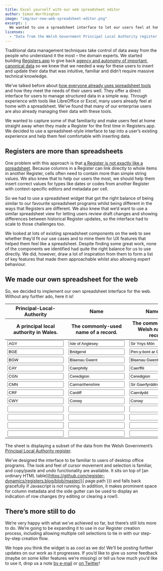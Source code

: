 ```yaml
---
title: Excel yourself with our web spreadsheet editor
author: Simon Worthington
image: "img/our-new-web-spreadsheet-editor.png"
excerpt: |
  We wanted to use a spreadsheet interface to let our users feel at home editing Registers. But we needed an editor that was similar to desktop office apps but didn't confuse users in areas that Registers and spreadsheets differ. So, we built our own spreadsheet widget and we're now using it everywhere in Registers.app.
licenses:
  - "Data from the Welsh Government Principal Local Authority register used under the [Open Government License v3](https://www.nationalarchives.gov.uk/doc/open-government-licence/version/3/)."
---
```

Traditional data management techniques take control of data away from the people who understand it the most – the domain experts. We started building [Registers.app](https://registers.app) to give back [agency and autonomy of important, canonical data](https://www.register-dynamics.co.uk/blog/usable-data-management-for-everyone) so we knew that we needed a way for these users to insert and update their data that was intuitive, familiar and didn’t require massive technical knowledge.

We’ve talked before about [how everyone already uses spreadsheet tools](https://dataingovernment.blog.gov.uk/2019/06/10/improving-how-we-manage-spreadsheet-data/) and how they meet the needs of their users well. They offer a direct interface for users to manage structured data in a simple way. Through experience with tools like LibreOffice or Excel, many users already feel at home with a spreadsheet. We’ve found that many of our enterprise users are also already managing their data with these tools.

We wanted to capture some of that familiarity and make users feel at home straight away when they made a Register for the first time in Registers.app. We decided to use a spreadsheet-style interface to tap into a user’s existing experience and help them feel comfortable with inserting data.

## Registers are more than spreadsheets

One problem with this approach is that [a Register is not exactly like a spreadsheet](https://registers.blog/what-is-a-register). Because columns in a Register can link directly to whole items in another Register, cells often need to contain more than simple string values. We also knew that to help our users the most, we should help them insert correct values for types like dates or codes from another Register with context-specific editors and metadata per cell.

So we had to use a spreadsheet widget that got the right balance of being similar to our favourite spreadsheet programs whilst being different in the ways that Registers are different. We also knew that we’d want to use a similar spreadsheet view for letting users review draft changes and showing differences between historical Register updates, so the interface had to scale to those challenges too.

We looked at lots of existing spreadsheet components on the web to see whether they’d fit our use cases and to mine them for UX features that helped them feel like a spreadsheet. Despite finding some great work, none of the components we identified had quite the right balance for us to use directly. We did, however, draw a lot of inspiration from them to form a list of key features that made them approachable whilst also allowing expert behaviour.

## We made our own spreadsheet for the web

So, we decided to implement our own spreadsheet interface for the web. Without any further ado, here it is!

<script type="text/javascript" src="{{ site.baseurl }}js/spreadsheet.js"></script>
<link rel="stylesheet" href="{{ site.baseurl }}css/spreadsheet.css" />
<table class="register editing data">
  <thead>
    <tr>
      <th>Principal-Local-Authority</th>
      <th>Name</th>
      <th>Name-Cy</th>
      <th>Official-Name</th>
      <th>Official-Name-Cy</th>
      <th>Start-Date</th>
      <th>End-Date</th></tr>
    <tr>
      <th>A principal local authority in Wales.</th>
      <th>The commonly-used name of a record.</th>
      <th>The commonly-used Welsh name of a record.</th>
      <th>The official or technical name of a record.</th>
      <th>The official or technical Welsh name of a record.</th>
      <th>The date a record first became relevant to a register.</th>
      <th>The date a record stopped being applicable.</th>
    </tr>
  </thead>
  <tbody>
    <tr>
      <td><input type="text" name="welsh-government/principal-local-authority/WnnE4SXksjo-jskf-2gzFm61IhAUlFXPHrpr6brjs60=/old/AGY/NDgwMQ==/data/principal-local-authority" value="AGY"></td>
      <td><input type="text" name="welsh-government/principal-local-authority/WnnE4SXksjo-jskf-2gzFm61IhAUlFXPHrpr6brjs60=/old/AGY/NDgwMQ==/data/name" value="Isle of Anglesey"></td>
      <td><input type="text" name="welsh-government/principal-local-authority/WnnE4SXksjo-jskf-2gzFm61IhAUlFXPHrpr6brjs60=/old/AGY/NDgwMQ==/data/name-cy" value="Sir Ynys Môn"></td>
      <td><input type="text" name="welsh-government/principal-local-authority/WnnE4SXksjo-jskf-2gzFm61IhAUlFXPHrpr6brjs60=/old/AGY/NDgwMQ==/data/official-name" value="Isle of Anglesey County Council"></td>
      <td><input type="text" name="welsh-government/principal-local-authority/WnnE4SXksjo-jskf-2gzFm61IhAUlFXPHrpr6brjs60=/old/AGY/NDgwMQ==/data/official-name-cy" value="Cyngor Sir Ynys Môn"></td>
      <td><input type="text" name="welsh-government/principal-local-authority/WnnE4SXksjo-jskf-2gzFm61IhAUlFXPHrpr6brjs60=/old/AGY/NDgwMQ==/data/start-date" value="1996-04-01"></td>
      <td><input type="text" name="welsh-government/principal-local-authority/WnnE4SXksjo-jskf-2gzFm61IhAUlFXPHrpr6brjs60=/old/AGY/NDgwMQ==/data/end-date" value=""></td>
    </tr>
    <tr>
      <td><input type="text" name="welsh-government/principal-local-authority/WnnE4SXksjo-jskf-2gzFm61IhAUlFXPHrpr6brjs60=/old/BGE/NDgxNA==/data/principal-local-authority" value="BGE"></td>
      <td><input type="text" name="welsh-government/principal-local-authority/WnnE4SXksjo-jskf-2gzFm61IhAUlFXPHrpr6brjs60=/old/BGE/NDgxNA==/data/name" value="Bridgend"></td>
      <td><input type="text" name="welsh-government/principal-local-authority/WnnE4SXksjo-jskf-2gzFm61IhAUlFXPHrpr6brjs60=/old/BGE/NDgxNA==/data/name-cy" value="Pen-y-bont ar Ogwr"></td>
      <td><input type="text" name="welsh-government/principal-local-authority/WnnE4SXksjo-jskf-2gzFm61IhAUlFXPHrpr6brjs60=/old/BGE/NDgxNA==/data/official-name" value="Bridgend County Borough Council"></td>
      <td><input type="text" name="welsh-government/principal-local-authority/WnnE4SXksjo-jskf-2gzFm61IhAUlFXPHrpr6brjs60=/old/BGE/NDgxNA==/data/official-name-cy" value="Cyngor Bwrdeistref Sirol Pen-y-bont ar Ogwr"></td>
      <td><input type="text" name="welsh-government/principal-local-authority/WnnE4SXksjo-jskf-2gzFm61IhAUlFXPHrpr6brjs60=/old/BGE/NDgxNA==/data/start-date" value="1996-04-01"></td>
      <td><input type="text" name="welsh-government/principal-local-authority/WnnE4SXksjo-jskf-2gzFm61IhAUlFXPHrpr6brjs60=/old/BGE/NDgxNA==/data/end-date" value=""></td>
    </tr>
    <tr>
      <td><input type="text" name="welsh-government/principal-local-authority/WnnE4SXksjo-jskf-2gzFm61IhAUlFXPHrpr6brjs60=/old/BGW/NDgxMw==/data/principal-local-authority" value="BGW"></td>
      <td><input type="text" name="welsh-government/principal-local-authority/WnnE4SXksjo-jskf-2gzFm61IhAUlFXPHrpr6brjs60=/old/BGW/NDgxMw==/data/name" value="Blaenau Gwent"></td>
      <td><input type="text" name="welsh-government/principal-local-authority/WnnE4SXksjo-jskf-2gzFm61IhAUlFXPHrpr6brjs60=/old/BGW/NDgxMw==/data/name-cy" value="Blaenau Gwent"></td>
      <td><input type="text" name="welsh-government/principal-local-authority/WnnE4SXksjo-jskf-2gzFm61IhAUlFXPHrpr6brjs60=/old/BGW/NDgxMw==/data/official-name" value="Blaenau Gwent County Borough Council"></td>
      <td><input type="text" name="welsh-government/principal-local-authority/WnnE4SXksjo-jskf-2gzFm61IhAUlFXPHrpr6brjs60=/old/BGW/NDgxMw==/data/official-name-cy" value="Cyngor Bwrdeistref Sirol Blaenau Gwent"></td>
      <td><input type="text" name="welsh-government/principal-local-authority/WnnE4SXksjo-jskf-2gzFm61IhAUlFXPHrpr6brjs60=/old/BGW/NDgxMw==/data/start-date" value="1996-04-01"></td>
      <td><input type="text" name="welsh-government/principal-local-authority/WnnE4SXksjo-jskf-2gzFm61IhAUlFXPHrpr6brjs60=/old/BGW/NDgxMw==/data/end-date" value=""></td>
    </tr>
    <tr>
      <td><input type="text" name="welsh-government/principal-local-authority/WnnE4SXksjo-jskf-2gzFm61IhAUlFXPHrpr6brjs60=/old/CAY/NDgxNg==/data/principal-local-authority" value="CAY"></td>
      <td><input type="text" name="welsh-government/principal-local-authority/WnnE4SXksjo-jskf-2gzFm61IhAUlFXPHrpr6brjs60=/old/CAY/NDgxNg==/data/name" value="Caerphilly"></td>
      <td><input type="text" name="welsh-government/principal-local-authority/WnnE4SXksjo-jskf-2gzFm61IhAUlFXPHrpr6brjs60=/old/CAY/NDgxNg==/data/name-cy" value="Caerffili"></td>
      <td><input type="text" name="welsh-government/principal-local-authority/WnnE4SXksjo-jskf-2gzFm61IhAUlFXPHrpr6brjs60=/old/CAY/NDgxNg==/data/official-name" value="Caerphilly County Borough Council"></td>
      <td><input type="text" name="welsh-government/principal-local-authority/WnnE4SXksjo-jskf-2gzFm61IhAUlFXPHrpr6brjs60=/old/CAY/NDgxNg==/data/official-name-cy" value="Cyngor Bwrdeistref Sirol Caerffili"></td>
      <td><input type="text" name="welsh-government/principal-local-authority/WnnE4SXksjo-jskf-2gzFm61IhAUlFXPHrpr6brjs60=/old/CAY/NDgxNg==/data/start-date" value="1996-04-01"></td>
      <td><input type="text" name="welsh-government/principal-local-authority/WnnE4SXksjo-jskf-2gzFm61IhAUlFXPHrpr6brjs60=/old/CAY/NDgxNg==/data/end-date" value=""></td>
    </tr>
    <tr>
      <td><input type="text" name="welsh-government/principal-local-authority/WnnE4SXksjo-jskf-2gzFm61IhAUlFXPHrpr6brjs60=/old/CGN/NDgwNg==/data/principal-local-authority" value="CGN"></td>
      <td><input type="text" name="welsh-government/principal-local-authority/WnnE4SXksjo-jskf-2gzFm61IhAUlFXPHrpr6brjs60=/old/CGN/NDgwNg==/data/name" value="Ceredigion"></td>
      <td><input type="text" name="welsh-government/principal-local-authority/WnnE4SXksjo-jskf-2gzFm61IhAUlFXPHrpr6brjs60=/old/CGN/NDgwNg==/data/name-cy" value="Ceredigion"></td>
      <td><input type="text" name="welsh-government/principal-local-authority/WnnE4SXksjo-jskf-2gzFm61IhAUlFXPHrpr6brjs60=/old/CGN/NDgwNg==/data/official-name" value="Ceredigion County Council"></td>
      <td><input type="text" name="welsh-government/principal-local-authority/WnnE4SXksjo-jskf-2gzFm61IhAUlFXPHrpr6brjs60=/old/CGN/NDgwNg==/data/official-name-cy" value="Cyngor Sir Ceredigion"></td>
      <td><input type="text" name="welsh-government/principal-local-authority/WnnE4SXksjo-jskf-2gzFm61IhAUlFXPHrpr6brjs60=/old/CGN/NDgwNg==/data/start-date" value="1996-04-01"></td>
      <td><input type="text" name="welsh-government/principal-local-authority/WnnE4SXksjo-jskf-2gzFm61IhAUlFXPHrpr6brjs60=/old/CGN/NDgwNg==/data/end-date" value=""></td>
    </tr>
    <tr>
      <td><input type="text" name="welsh-government/principal-local-authority/WnnE4SXksjo-jskf-2gzFm61IhAUlFXPHrpr6brjs60=/old/CMN/NDgxMQ==/data/principal-local-authority" value="CMN"></td>
      <td><input type="text" name="welsh-government/principal-local-authority/WnnE4SXksjo-jskf-2gzFm61IhAUlFXPHrpr6brjs60=/old/CMN/NDgxMQ==/data/name" value="Carmarthenshire"></td>
      <td><input type="text" name="welsh-government/principal-local-authority/WnnE4SXksjo-jskf-2gzFm61IhAUlFXPHrpr6brjs60=/old/CMN/NDgxMQ==/data/name-cy" value="Sir Gaerfyrddin"></td>
      <td><input type="text" name="welsh-government/principal-local-authority/WnnE4SXksjo-jskf-2gzFm61IhAUlFXPHrpr6brjs60=/old/CMN/NDgxMQ==/data/official-name" value="Carmarthenshire County Council"></td>
      <td><input type="text" name="welsh-government/principal-local-authority/WnnE4SXksjo-jskf-2gzFm61IhAUlFXPHrpr6brjs60=/old/CMN/NDgxMQ==/data/official-name-cy" value="Cyngor Sir Gâr"></td>
      <td><input type="text" name="welsh-government/principal-local-authority/WnnE4SXksjo-jskf-2gzFm61IhAUlFXPHrpr6brjs60=/old/CMN/NDgxMQ==/data/start-date" value="1996-04-01"></td>
      <td><input type="text" name="welsh-government/principal-local-authority/WnnE4SXksjo-jskf-2gzFm61IhAUlFXPHrpr6brjs60=/old/CMN/NDgxMQ==/data/end-date" value=""></td>
    </tr>
    <tr>
      <td><input type="text" name="welsh-government/principal-local-authority/WnnE4SXksjo-jskf-2gzFm61IhAUlFXPHrpr6brjs60=/old/CRF/NDgwNQ==/data/principal-local-authority" value="CRF"></td>
      <td><input type="text" name="welsh-government/principal-local-authority/WnnE4SXksjo-jskf-2gzFm61IhAUlFXPHrpr6brjs60=/old/CRF/NDgwNQ==/data/name" value="Cardiff"></td>
      <td><input type="text" name="welsh-government/principal-local-authority/WnnE4SXksjo-jskf-2gzFm61IhAUlFXPHrpr6brjs60=/old/CRF/NDgwNQ==/data/name-cy" value="Caerdydd"></td>
      <td><input type="text" name="welsh-government/principal-local-authority/WnnE4SXksjo-jskf-2gzFm61IhAUlFXPHrpr6brjs60=/old/CRF/NDgwNQ==/data/official-name" value="City of Cardiff Council"></td>
      <td><input type="text" name="welsh-government/principal-local-authority/WnnE4SXksjo-jskf-2gzFm61IhAUlFXPHrpr6brjs60=/old/CRF/NDgwNQ==/data/official-name-cy" value="Cyngor Dinas Caerdydd"></td>
      <td><input type="text" name="welsh-government/principal-local-authority/WnnE4SXksjo-jskf-2gzFm61IhAUlFXPHrpr6brjs60=/old/CRF/NDgwNQ==/data/start-date" value="1996-04-01"></td>
      <td><input type="text" name="welsh-government/principal-local-authority/WnnE4SXksjo-jskf-2gzFm61IhAUlFXPHrpr6brjs60=/old/CRF/NDgwNQ==/data/end-date" value=""></td>
    </tr>
    <tr>
      <td><input type="text" name="welsh-government/principal-local-authority/WnnE4SXksjo-jskf-2gzFm61IhAUlFXPHrpr6brjs60=/old/CWY/NDgwMg==/data/principal-local-authority" value="CWY"></td>
      <td><input type="text" name="welsh-government/principal-local-authority/WnnE4SXksjo-jskf-2gzFm61IhAUlFXPHrpr6brjs60=/old/CWY/NDgwMg==/data/name" value="Conwy"></td>
      <td><input type="text" name="welsh-government/principal-local-authority/WnnE4SXksjo-jskf-2gzFm61IhAUlFXPHrpr6brjs60=/old/CWY/NDgwMg==/data/name-cy" value="Conwy"></td>
      <td><input type="text" name="welsh-government/principal-local-authority/WnnE4SXksjo-jskf-2gzFm61IhAUlFXPHrpr6brjs60=/old/CWY/NDgwMg==/data/official-name" value="Conwy County Borough Council"></td>
      <td><input type="text" name="welsh-government/principal-local-authority/WnnE4SXksjo-jskf-2gzFm61IhAUlFXPHrpr6brjs60=/old/CWY/NDgwMg==/data/official-name-cy" value="Cyngor Bwrdeistref Sirol Conwy"></td>
      <td><input type="text" name="welsh-government/principal-local-authority/WnnE4SXksjo-jskf-2gzFm61IhAUlFXPHrpr6brjs60=/old/CWY/NDgwMg==/data/start-date" value="1996-04-01"></td>
      <td><input type="text" name="welsh-government/principal-local-authority/WnnE4SXksjo-jskf-2gzFm61IhAUlFXPHrpr6brjs60=/old/CWY/NDgwMg==/data/end-date" value=""></td>
    </tr>
    <tr>
      <td><input type="text" name="welsh-government/principal-local-authority/WnnE4SXksjo-jskf-2gzFm61IhAUlFXPHrpr6brjs60=/new/0/data/principal-local-authority" value="" /></td>
      <td><input type="text" name="welsh-government/principal-local-authority/WnnE4SXksjo-jskf-2gzFm61IhAUlFXPHrpr6brjs60=/new/0/data/name" value="" /></td>
      <td><input type="text" name="welsh-government/principal-local-authority/WnnE4SXksjo-jskf-2gzFm61IhAUlFXPHrpr6brjs60=/new/0/data/name-cy" value="" /></td>
      <td><input type="text" name="welsh-government/principal-local-authority/WnnE4SXksjo-jskf-2gzFm61IhAUlFXPHrpr6brjs60=/new/0/data/official-name" value="" /></td>
      <td><input type="text" name="welsh-government/principal-local-authority/WnnE4SXksjo-jskf-2gzFm61IhAUlFXPHrpr6brjs60=/new/0/data/official-name-cy" value="" /></td>
      <td><input type="text" name="welsh-government/principal-local-authority/WnnE4SXksjo-jskf-2gzFm61IhAUlFXPHrpr6brjs60=/new/0/data/start-date" value="" /></td>
      <td><input type="text" name="welsh-government/principal-local-authority/WnnE4SXksjo-jskf-2gzFm61IhAUlFXPHrpr6brjs60=/new/0/data/end-date" value="" /></td>
    </tr>
    <tr>
      <td><input type="text" name="welsh-government/principal-local-authority/WnnE4SXksjo-jskf-2gzFm61IhAUlFXPHrpr6brjs60=/new/1/data/principal-local-authority" value="" /></td>
      <td><input type="text" name="welsh-government/principal-local-authority/WnnE4SXksjo-jskf-2gzFm61IhAUlFXPHrpr6brjs60=/new/1/data/name" value="" /></td>
      <td><input type="text" name="welsh-government/principal-local-authority/WnnE4SXksjo-jskf-2gzFm61IhAUlFXPHrpr6brjs60=/new/1/data/name-cy" value="" /></td>
      <td><input type="text" name="welsh-government/principal-local-authority/WnnE4SXksjo-jskf-2gzFm61IhAUlFXPHrpr6brjs60=/new/1/data/official-name" value="" /></td>
      <td><input type="text" name="welsh-government/principal-local-authority/WnnE4SXksjo-jskf-2gzFm61IhAUlFXPHrpr6brjs60=/new/1/data/official-name-cy" value="" /></td>
      <td><input type="text" name="welsh-government/principal-local-authority/WnnE4SXksjo-jskf-2gzFm61IhAUlFXPHrpr6brjs60=/new/1/data/start-date" value="" /></td>
      <td><input type="text" name="welsh-government/principal-local-authority/WnnE4SXksjo-jskf-2gzFm61IhAUlFXPHrpr6brjs60=/new/1/data/end-date" value="" /></td>
    </tr>
    <tr>
      <td><input type="text" name="welsh-government/principal-local-authority/WnnE4SXksjo-jskf-2gzFm61IhAUlFXPHrpr6brjs60=/new/2/data/principal-local-authority" value="" /></td>
      <td><input type="text" name="welsh-government/principal-local-authority/WnnE4SXksjo-jskf-2gzFm61IhAUlFXPHrpr6brjs60=/new/2/data/name" value="" /></td>
      <td><input type="text" name="welsh-government/principal-local-authority/WnnE4SXksjo-jskf-2gzFm61IhAUlFXPHrpr6brjs60=/new/2/data/name-cy" value="" /></td>
      <td><input type="text" name="welsh-government/principal-local-authority/WnnE4SXksjo-jskf-2gzFm61IhAUlFXPHrpr6brjs60=/new/2/data/official-name" value="" /></td>
      <td><input type="text" name="welsh-government/principal-local-authority/WnnE4SXksjo-jskf-2gzFm61IhAUlFXPHrpr6brjs60=/new/2/data/official-name-cy" value="" /></td>
      <td><input type="text" name="welsh-government/principal-local-authority/WnnE4SXksjo-jskf-2gzFm61IhAUlFXPHrpr6brjs60=/new/2/data/start-date" value="" /></td>
      <td><input type="text" name="welsh-government/principal-local-authority/WnnE4SXksjo-jskf-2gzFm61IhAUlFXPHrpr6brjs60=/new/2/data/end-date" value="" /></td>
    </tr>
    <tr>
      <td><input type="text" name="welsh-government/principal-local-authority/WnnE4SXksjo-jskf-2gzFm61IhAUlFXPHrpr6brjs60=/new/3/data/principal-local-authority" value="" /></td>
      <td><input type="text" name="welsh-government/principal-local-authority/WnnE4SXksjo-jskf-2gzFm61IhAUlFXPHrpr6brjs60=/new/3/data/name" value="" /></td>
      <td><input type="text" name="welsh-government/principal-local-authority/WnnE4SXksjo-jskf-2gzFm61IhAUlFXPHrpr6brjs60=/new/3/data/name-cy" value="" /></td>
      <td><input type="text" name="welsh-government/principal-local-authority/WnnE4SXksjo-jskf-2gzFm61IhAUlFXPHrpr6brjs60=/new/3/data/official-name" value="" /></td>
      <td><input type="text" name="welsh-government/principal-local-authority/WnnE4SXksjo-jskf-2gzFm61IhAUlFXPHrpr6brjs60=/new/3/data/official-name-cy" value="" /></td>
      <td><input type="text" name="welsh-government/principal-local-authority/WnnE4SXksjo-jskf-2gzFm61IhAUlFXPHrpr6brjs60=/new/3/data/start-date" value="" /></td>
      <td><input type="text" name="welsh-government/principal-local-authority/WnnE4SXksjo-jskf-2gzFm61IhAUlFXPHrpr6brjs60=/new/3/data/end-date" value="" /></td>
    </tr>
  </tbody>
</table>

The sheet is displaying a subset of the data from the Welsh Government’s [Principal Local Authority register](https://registers.app/register/11:148).

We’ve designed the interface to be familiar to users of desktop office programs. The look and feel of cursor movement and selection is familiar, and copy/paste and undo functionality are available. It sits on top of [an ordinary HTML table](https://github.com/register-dynamics/registers.blog/blob/master/{{ page.path }}) and falls back gracefully if Javascript is not running. In addition, it makes prominent space for column metadata and the side gutter can be used to display an indication of row changes (try editing or clearing a row!).

## There’s more still to do

We’re very happy with what we’ve achieved so far, but there’s still lots more to do. We’re going to be expanding it to use in our Register creation process, including allowing multiple cell selections to tie in with our step-by-step creation flow.

We hope you think the widget is as cool as we do! We’ll be posting further updates on our work as it progresses. If you’d like to give us some feedback (maybe on some killer features we’re missing) or tell us how much you’d like to use it, drop us a note [by e-mail](mailto:hello@register-dynamics.co.uk) or [on Twitter](https://twitter.com/regdyn)!
